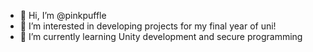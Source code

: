 - 👋 Hi, I’m @pinkpuffle
- 👀 I’m interested in developing projects for my final year of uni!
- 🌱 I’m currently learning Unity development and secure programming
<!---- 💞️ I’m looking to collaborate on ...
- 📫 How to reach me ...-->

<!---
pinkpuffle/pinkpuffle is a ✨ special ✨ repository because its `README.md` (this file) appears on your GitHub profile.
You can click the Preview link to take a look at your changes.
--->
